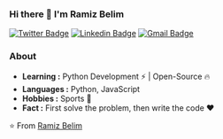 ### Hi there 👋 I'm Ramiz Belim

[![Twitter Badge](https://img.shields.io/badge/-Ramiz_Belim-1ca0f1?style=flat-square&logo=twitter&logoColor=white&link=https://twitter.com/ramizbelim1406)](https://twitter.com/ramizbelim1406)  [![Linkedin Badge](https://img.shields.io/badge/-ramiz_belim-blue?style=flat-square&logo=Linkedin&logoColor=white&link=https://www.linkedin.com/in/ramiz-belim//)](https://www.linkedin.com/in/ramiz-belim/) [![Gmail Badge](https://img.shields.io/badge/-ramizbelim0@gmail.com-c14438?style=flat-square&logo=Gmail&logoColor=white&link=mailto:ramizbelim0@gmail.com)](mailto:ramizbelim0@gmail.com)

<!--
**ramizbelim/ramizbelim** is a ✨ _special_ ✨ repository because its `README.md` (this file) appears on your GitHub profile.

Here are some ideas to get you started:

- 🔭 I’m currently working on ...
- 🌱 I’m currently learning ...
- 👯 I’m looking to collaborate on ...
- 🤔 I’m looking for help with ...
- 💬 Ask me about ...
- 📫 How to reach me: ...
- 😄 Pronouns: ...
- ⚡ Fun fact: ...
-->
### About

-  **Learning :** Python Development :zap: | Open-Source :fire:	
-  **Languages :** Python, JavaScript
-  **Hobbies :** Sports 🏏
-  **Fact :** First solve the problem, then write the code :heart:

⭐️ From [Ramiz Belim](https://github.com/ramizbelim)
